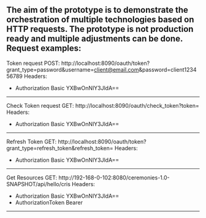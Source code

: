 The aim of the prototype is to demonstrate the orchestration of multiple technologies based on HTTP requests.
The prototype is not production ready and multiple adjustments can be done.
Request examples:
---
Token request
POST: http://localhost:8090/oauth/token?grant_type=password&username=client@email.com&password=client123456789
Headers:
- Authorization Basic YXBwOnNlY3JldA==
---
Check Token request
GET: http://localhost:8090/oauth/check_token?token=<PUT TOKEN HERE>
Headers:
- Authorization Basic YXBwOnNlY3JldA==
---
Refresh Token
GET: http://localhost:8090/oauth/token?grant_type=refresh_token&refresh_token=<PUT TOKEN HERE>
Headers:
- Authorization Basic YXBwOnNlY3JldA==
---
Get Resources
GET: http://192-168-0-102:8080/ceremonies-1.0-SNAPSHOT/api/hello/cris
Headers:
- Authorization Basic YXBwOnNlY3JldA==
- AuthorizationToken Bearer <PUT TOKEN HERE>
---
